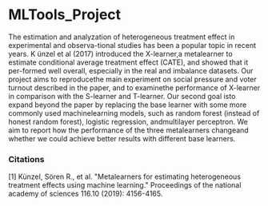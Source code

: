 # MLTools_Project

The estimation and analyzation of heterogeneous treatment effect in experimental and observa-tional studies has been a popular topic in recent years. K ̈unzel et al (2017) introduced the X-learner,a metalearner to estimate conditional average treatment effect (CATE), and showed that it per-formed well overall, especially in the real and imbalance datasets.  Our project aims to reproducethe main experiment on social pressure and voter turnout described in the paper, and to examinethe performance of X-learner in comparison with the S-learner and T-learner.  Our second goal isto expand beyond the paper by replacing the base learner with some more commonly used machinelearning models, such as random forest (instead of honest random forest), logistic regression, andmultilayer perceptron.  We aim to report how the performance of the three metalearners changeand whether we could achieve better results with different base learners.

### Citations
<a id="1">[1]</a>
Künzel, Sören R., et al. "Metalearners for estimating heterogeneous treatment effects using machine learning." Proceedings of the national academy of sciences 116.10 (2019): 4156-4165.
